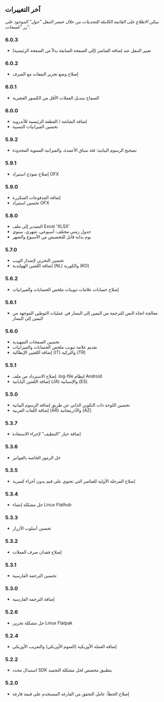 ## آخر التغييرات

_يمكن الاطلاع على القائمة الكاملة للتحديثات من خلال عنصر التنقل "حول" الموجود على زر "تلميحات"._

### 6.0.3
- تغيير التنقل عند إضافة العناصر (إلى الصفحة السابقة بدلاً من الصفحة الرئيسية) 

### 6.0.2
- إصلاح وضع تحرير النفقات مع الصرف

### 6.0.1
- السماح بتبديل العملات الأقل من الكسور العشرية

### 6.0.0
- إضافة الشاشة / القطعة الرئيسية للأندرويد
- تحسين الميزانيات النسبية

### 5.9.2
- تصحيح الرسوم البيانية: فئة سباق الأعمدة، والميزانية السنوية المحدودة

### 5.9.1
- إصلاح نموذج استيراد OFX

### 5.9.0
- إضافة المدفوعات المتكررة
- تحسين استيراد OFX

### 5.8.0
- التصدير إلى ملف Excel 'XLSX'
- جدول زمني مختلف: أسبوعي، شهري، سنوي
- يوم بداية قابل للتخصيص من الأسبوع والشهر

### 5.7.0
- تحسين التخزين لإصدار الويب
- إضافة اللغتين الهولندية (NL) والكورية (KO)

### 5.6.2
- إصلاح حسابات علامات تبويبات ملخص الحسابات والميزانيات

### 5.6.1
- معالجة اتجاه النص للترجمة من اليمين إلى اليسار في عمليات التوطين الموجهة من اليمين إلى اليسار 

### 5.6.0
- تحسين الصفحات التمهيدية
- تقديم علامة تبويب ملخص الحسابات والميزانيات
- إضافة اللغتين الإيطالية (IT) والتركية (TR)

### 5.5.1
- إصلاح الاسترداد من ملف .log-file لنظام Android
- إضافة اللغتين اليابانية (JA) والإسبانية (ES) 

### 5.5.0
- تحسين اللوحة ذات التكوين الذاتي عن طريق إضافة الرسوم البيانية
- إضافة اللغات العربية (AR) والأذربيجانية (AZ)

### 5.3.7
- إضافة خيار "التنظيف" لإجراء الاستعادة  

### 5.3.6
- حل الرموز الخاصة بالفواتير

### 5.3.5
- إصلاح المرحلة الأولية للعناصر التي تحتوي على قيم بدون أجزاء كسرية

### 5.3.4
- حل مشكلة إنشاء Linux Flathub

### 5.3.3
- تحسين أسلوب الأزرار

### 5.3.2
- إصلاح فقدان صرف العملات

### 5.3.1
- تحسين الترجمة الفارسية

### 5.3.0
- إضافة الترجمة الفارسية

### 5.2.6
- حل مشكلة تخزين Linux Flatpak

### 5.2.4
- إضافة العملة الأوزبكية (السوم الأوزبكي) والتعريب الأوزبكي

### 5.2.2
- استبدال محدد SDK بتطبيق مخصص لحل مشكلة التجميد

### 5.2.0
- إصلاح الخطأ: عامل التحقق من الفارغة المستخدم على قيمة فارغة
